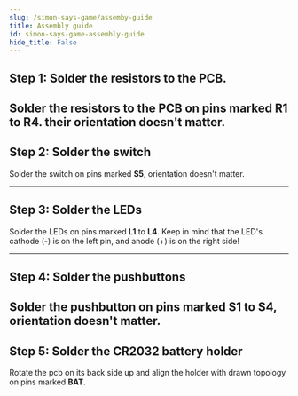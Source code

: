 ```yaml
---
slug: /simon-says-game/assemby-guide
title: Assembly guide
id: simon-says-game-assembly-guide
hide_title: False
---
```


## Step 1: Solder the resistors to the PCB.
Solder the resistors to the PCB on pins marked **R1** to **R4**. their orientation doesn't matter.
<CenteredImage src="/img/simon-says-game/resistors_highlighted.jpg" alt="Highlighted pins for resistors R1 to R4" caption="Highlighted pins for resistors R1 to R4" width="600px"/>
---

## Step 2: Solder the switch
Solder the switch on pins marked **S5**, orientation doesn't matter.
<CenteredImage src="/img/simon-says-game/switch_highlighted.jpg" alt="Highlighted pins for switch" caption="Highlighted pins for switch" width="600px"/>

---
## Step 3: Solder the LEDs
Solder the LEDs on pins marked **L1** to **L4**. Keep in mind that the LED's cathode (-) is on the left pin, and anode (+) is on the right side!
<CenteredImage src="/img/simon-says-game/led.jpg" alt="Marked pins on LED" caption="Marked pins on LED" width="600px"/>
<CenteredImage src="/img/simon-says-game/led1-4_highlighted.jpg" alt="Highlighted pins L1 and L2 for LEDs" caption="Highlighted pins L1 and L2 for LEDs" width="600px"/>

---

## Step 4: Solder the pushbuttons
Solder the pushbutton on pins marked **S1** to **S4**, orientation doesn't matter.
<CenteredImage src="/img/simon-says-game/s1-4_highlighted.jpg" alt="Highlighted pins for pushbutton" caption="Highlighted pins for pushbuttons S1 to S4" width="600px"/>
---

## Step 5: Solder the CR2032 battery holder
Rotate the pcb on its back side up and align the holder with drawn topology on pins marked **BAT**.
<CenteredImage src="/img/simon-says-game/battery_holder_highlighted.jpg" alt="Highlighted pins for pushbutton" caption="Highlighted pins for pushbutton" width="600px"/>